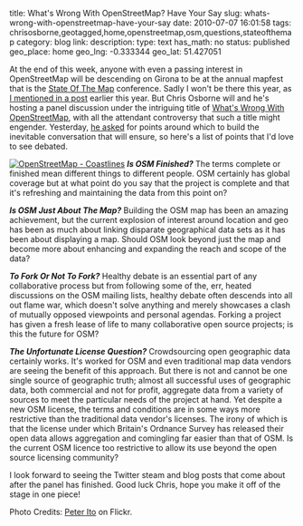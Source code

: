 title: What's Wrong With OpenStreetMap? Have Your Say
slug: whats-wrong-with-openstreetmap-have-your-say
date: 2010-07-07 16:01:58
tags: chrisosborne,geotagged,home,openstreetmap,osm,questions,stateofthemap
category: blog
link: 
description: 
type: text
has_math: no
status: published
geo_place: home
geo_lng: -0.333344
geo_lat: 51.427051

At the end of this week, anyone with even a passing interest in OpenStreetMap will be descending on Girona to be at the annual mapfest that is the [State Of The Map](https://stateofthemap.org/ "https://stateofthemap.org/") conference. Sadly I won't be there this year, as [I mentioned in a post](/2010/05/26/and-in-a-change-to-our-scheduled-programming/ "/2010/05/26/and-in-a-change-to-our-scheduled-programming/") earlier this year. But Chris Osborne will and he's hosting a panel discussion under the intriguing title of [What's Wrong With OpenStreetMap](https://www.cloudsourced.com/2010/07/06/whats-wrong-with-openstreetmap/ "https://www.cloudsourced.com/2010/07/06/whats-wrong-with-openstreetmap/"), with all the attendant controversy that such a title might engender. Yesterday, [he asked](https://twitter.com/osbornec/statuses/17866614930 "https://twitter.com/osbornec/statuses/17866614930") for points around which to build the inevitable conversation that will ensure, so here's a list of points that I'd love to see debated.

<!-- TEASER_END -->

[![OpenStreetMap - Coastlines](https://farm4.static.flickr.com/3201/3120509512_c5e5575b46_d.jpg)](https://www.flickr.com/photos/peterito/3120509512/ "OpenStreetMap - Coastlines")
***Is OSM Finished?*** The terms complete or finished mean different things to different people. OSM certainly has global coverage but at what point do you say that the project is complete and that it's refreshing and maintaining the data from this point on?

***Is OSM Just About The Map?*** Building the OSM map has been an amazing achievement, but the current explosion of interest around location and geo has been as much about linking disparate geographical data sets as it has been about displaying a map. Should OSM look beyond just the map and become more about enhancing and expanding the reach and scope of the data?

***To Fork Or Not To Fork?*** Healthy debate is an essential part of any collaborative process but from following some of the, err, heated discussions on the OSM mailing lists, healthy debate often descends into all out flame war, which doesn't solve anything and merely showcases a clash of mutually opposed viewpoints and personal agendas. Forking a project has given a fresh lease of life to many collaborative open source projects; is this the future for OSM?

***The Unfortunate License Question?*** Crowdsourcing open geographic data certainly works. It's worked for OSM and even traditional map data vendors are seeing the benefit of this approach. But there is not and cannot be one single source of geographic truth; almost all successful uses of geographic data, both commercial and not for profit, aggregate data from a variety of sources to meet the particular needs of the project at hand. Yet despite a new OSM license, the terms and conditions are in some ways more restrictive than the traditional data vendor's licenses. The irony of which is that the license under which Britain's Ordnance Survey has released their open data allows aggregation and comingling far easier than that of OSM. Is the current OSM licence too restrictive to allow its use beyond the open source licensing community?

I look forward to seeing the Twitter steam and blog posts that come about after the panel has finished. Good luck Chris, hope you make it off of the stage in one piece!


Photo Credits: [Peter Ito](https://www.flickr.com/photos/peterito/3120509512/ "https://www.flickr.com/photos/peterito/3120509512/") on Flickr.


